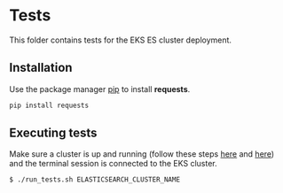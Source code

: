 # Tests

This folder contains tests for the EKS ES cluster deployment.

## Installation

Use the package manager [pip](https://pip.pypa.io/en/stable/) to install **requests**.

```bash
pip install requests
```

## Executing tests

Make sure a cluster is up and running (follow these steps [here](https://perzoinc.atlassian.net/wiki/spaces/SEARCH/pages/643039459/Terraform+EKS+cluster+creation) and [here](https://perzoinc.atlassian.net/wiki/spaces/SEARCH/pages/646057441/CREATE+new+Elastic+cluster)) and the terminal session is connected to the EKS cluster.

```bash
$ ./run_tests.sh ELASTICSEARCH_CLUSTER_NAME
```